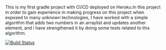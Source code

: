 This is my first gradle project with CI/CD deployed on Heroku.In this project in order to gain experience in making progress on this project when exposed to many unknown technologies, I have worked with a simple algorithm that adds two numbers in an arraylist and updates another element, and i have strengthened it by doing some tests related to this algorithm.

[![Build Status](https://app.travis-ci.com/hikmeterz/HikmetTerzioglu_481_hw1.svg?branch=main)](https://app.travis-ci.com/hikmeterz/HikmetTerzioglu_481_hw1)
